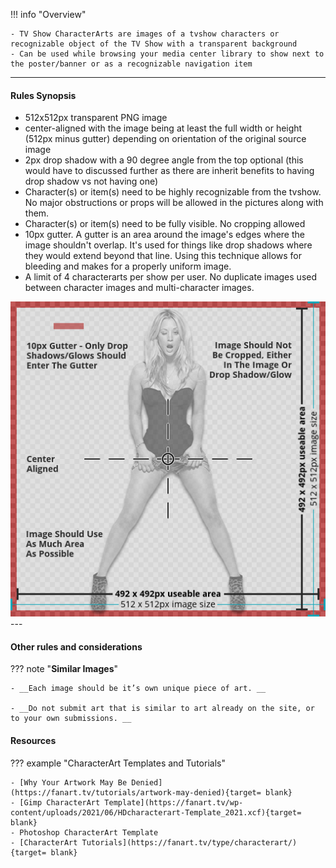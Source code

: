 !!! info "Overview"

    - TV Show CharacterArts are images of a tvshow characters or recognizable object of the TV Show with a transparent background
    - Can be used while browsing your media center library to show next to the poster/banner or as a recognizable navigation item

---

#### **Rules Synopsis**

- 512x512px transparent PNG image
- center-aligned with the image being at least the full width or height (512px minus gutter) depending on orientation of the original source image
- 2px drop shadow with a 90 degree angle from the top optional (this would have to discussed further as there are inherit benefits to having drop shadow vs not having one)
- Character(s) or item(s) need to be highly recognizable from the tvshow. No major obstructions or props will be allowed in the pictures along with them.
- Character(s) or item(s) need to be fully visible. No cropping allowed
- 10px gutter. A gutter is an area around the image's edges where the image shouldn\'t overlap. It\'s used for things like drop shadows where they would extend beyond that line. Using this technique allows for bleeding and makes for a properly uniform image.
- A limit of 4 characterarts per show per user. No duplicate images used between character images and multi-character images.

<img src="../../../assets/images/sizing-template-characterart.jpg" onmouseover="this.src='../../../assets/images/sizing-template-characterart.png'" onmouseout="this.src='../../../assets/images/sizing-template-characterart.jpg'"/>
---

#### __Other rules and considerations__

??? note "**Similar Images**"  

    - __Each image should be it’s own unique piece of art. __

    - __Do not submit art that is similar to art already on the site, or to your own submissions. __


#### __Resources__

??? example "CharacterArt Templates and Tutorials"

    - [Why Your Artwork May Be Denied](https://fanart.tv/tutorials/artwork-may-denied){target= blank}
    - [Gimp CharacterArt Template](https://fanart.tv/wp-content/uploads/2021/06/HDcharacterart-Template_2021.xcf){target= blank}
    - Photoshop CharacterArt Template
    - [CharacterArt Tutorials](https://fanart.tv/type/characterart/){target= blank}